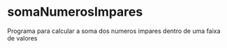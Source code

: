 # somaNumerosImpares
Programa para calcular a soma dos numeros impares dentro de uma faixa de valores
